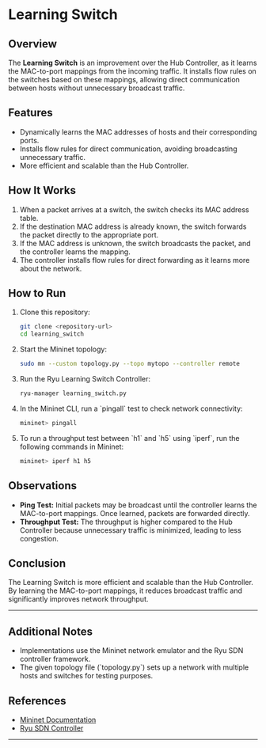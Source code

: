 # Learning Switch

## Overview

The **Learning Switch** is an improvement over the Hub Controller, as it learns the MAC-to-port mappings from the incoming traffic. It installs flow rules on the switches based on these mappings, allowing direct communication between hosts without unnecessary broadcast traffic.

## Features

- Dynamically learns the MAC addresses of hosts and their corresponding ports.
- Installs flow rules for direct communication, avoiding broadcasting unnecessary traffic.
- More efficient and scalable than the Hub Controller.

## How It Works

1. When a packet arrives at a switch, the switch checks its MAC address table.
2. If the destination MAC address is already known, the switch forwards the packet directly to the appropriate port.
3. If the MAC address is unknown, the switch broadcasts the packet, and the controller learns the mapping.
4. The controller installs flow rules for direct forwarding as it learns more about the network.

## How to Run

1. Clone this repository:

    ```bash
    git clone <repository-url>
    cd learning_switch
    ```

2. Start the Mininet topology:

    ```bash
    sudo mn --custom topology.py --topo mytopo --controller remote
    ```

3. Run the Ryu Learning Switch Controller:

    ```bash
    ryu-manager learning_switch.py
    ```

4. In the Mininet CLI, run a \`pingall\` test to check network connectivity:

    ```bash
    mininet> pingall
    ```

5. To run a throughput test between \`h1\` and \`h5\` using \`iperf\`, run the following commands in Mininet:

    ```bash
    mininet> iperf h1 h5
    ```

## Observations

- **Ping Test:** Initial packets may be broadcast until the controller learns the MAC-to-port mappings. Once learned, packets are forwarded directly.
- **Throughput Test:** The throughput is higher compared to the Hub Controller because unnecessary traffic is minimized, leading to less congestion.

## Conclusion

The Learning Switch is more efficient and scalable than the Hub Controller. By learning the MAC-to-port mappings, it reduces broadcast traffic and significantly improves network throughput.

---

## Additional Notes

- Implementations use the Mininet network emulator and the Ryu SDN controller framework.
- The given topology file (\`topology.py\`) sets up a network with multiple hosts and switches for testing purposes.

## References

- [Mininet Documentation](http://mininet.org)
- [Ryu SDN Controller](https://osrg.github.io/ryu/)

---
